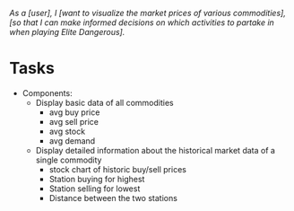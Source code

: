 *As a [user], I [want to visualize the market prices of various commodities], [so that I can make informed decisions on which activities to partake in when playing Elite Dangerous].*

# Tasks
- Components:
  - Display basic data of all commodities  
    - avg buy price
    - avg sell price
    - avg stock
    - avg demand
  - Display detailed information about the historical market data of a single commodity 
    - stock chart of historic buy/sell prices
    - Station buying for highest
    - Station selling for lowest
    - Distance between the two stations
